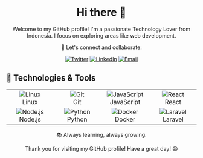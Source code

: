 <!-- Add your introduction -->
<h1 align="center">Hi there 👋</h1>
<p align="center">
  Welcome to my GitHub profile! I'm a passionate Technology Lover from Indonesia. I focus on exploring areas like web development.
</p>

<p align="center">
  🚀 Let's connect and collaborate:
</p>

<!-- Add social media and contact links -->
<p align="center">
  <a href="https://twitter.com/your-twitter-handle"><img src="https://img.shields.io/badge/Twitter-Follow-1DA1F2?style=for-the-badge&logo=twitter" alt="Twitter"></a>
  <a href="https://www.linkedin.com/in/your-linkedin-profile"><img src="https://img.shields.io/badge/LinkedIn-Connect-0077B5?style=for-the-badge&logo=linkedin" alt="LinkedIn"></a>
  <a href="mailto:your.email@example.com"><img src="https://img.shields.io/badge/Email-Contact-D14836?style=for-the-badge&logo=gmail" alt="Email"></a>
</p>

## 🔧 Technologies & Tools

<!-- Use a table to organize your tech stack -->
<p align="center">
  <table>
    <tr>
      <td align="center" width="120">
        <img src="https://img.shields.io/badge/Linux-Enthusiast-333333?style=for-the-badge&logo=linux" alt="Linux">
        <br>Linux
      </td>
      <td align="center" width="120">
        <img src="https://img.shields.io/badge/Git-Geek-333333?style=for-the-badge&logo=git" alt="Git">
        <br>Git
      </td>
      <td align="center" width="120">
        <img src="https://img.shields.io/badge/JavaScript-Ninja-333333?style=for-the-badge&logo=javascript" alt="JavaScript">
        <br>JavaScript
      </td>
      <td align="center" width="120">
        <img src="https://img.shields.io/badge/React-Enthusiast-333333?style=for-the-badge&logo=react" alt="React">
        <br>React
      </td>
    </tr>
    <tr>
      <td align="center" width="120">
        <img src="https://img.shields.io/badge/Node.js-Lover-333333?style=for-the-badge&logo=node.js" alt="Node.js">
        <br>Node.js
      </td>
      <td align="center" width="120">
        <img src="https://img.shields.io/badge/Python-Geek-333333?style=for-the-badge&logo=python" alt="Python">
        <br>Python
      </td>
      <td align="center" width="120">
        <img src="https://img.shields.io/badge/Docker-Fan-333333?style=for-the-badge&logo=docker" alt="Docker">
        <br>Docker
      </td>
      <td align="center" width="120">
        <img src="https://img.shields.io/badge/Laravel-Enthusiast-333333?style=for-the-badge&logo=laravel" alt="Laravel">
        <br>Laravel
      </td>
    </tr>
  </table>
</p>

<p align="center">
  📚 Always learning, always growing.
</p>

<p align="center">
  Thank you for visiting my GitHub profile! Have a great day! 😄
</p>


<!--
**Dafaakmal12/Dafaakmal12** is a ✨ _special_ ✨ repository because its `README.md` (this file) appears on your GitHub profile.

Here are some ideas to get you started:

- 🔭 I’m currently working on ...
- 🌱 I’m currently learning ...
- 👯 I’m looking to collaborate on ...
- 🤔 I’m looking for help with ...
- 💬 Ask me about ...
- 📫 How to reach me: ...
- 😄 Pronouns: ...
- ⚡ Fun fact: ...
-->
